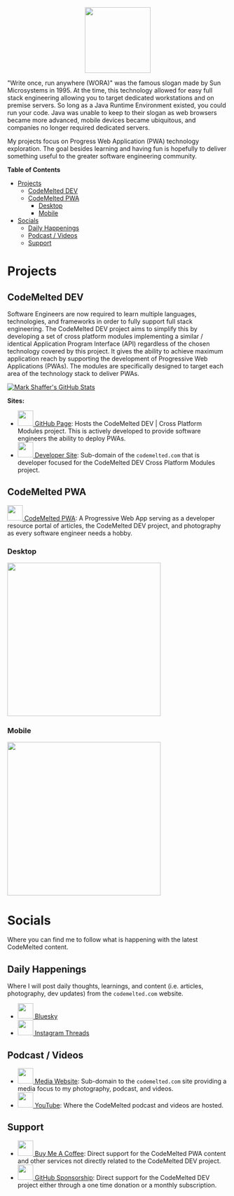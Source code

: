 <center><img src="https://codemelted.com/assets/images/logo-codemelted-developer.png" height="150px" /></center>

"Write once, run anywhere (WORA)" was the famous slogan made by Sun Microsystems in 1995.  At the time, this technology allowed for easy full stack engineering allowing you to target dedicated workstations and on premise servers. So long as a Java Runtime Environment existed, you could run your code. Java was unable to keep to their slogan as web browsers became more advanced, mobile devices became ubiquitous, and companies no longer required dedicated servers.

My projects focus on Progress Web Application (PWA) technology exploration. The goal besides learning and having fun is hopefully to deliver something useful to the greater software engineering community.

**Table of Contents**

- [Projects](#projects)
  - [CodeMelted DEV](#codemelted-dev)
  - [CodeMelted PWA](#codemelted-pwa)
    - [Desktop](#desktop)
    - [Mobile](#mobile)
- [Socials](#socials)
  - [Daily Happenings](#daily-happenings)
  - [Podcast / Videos](#podcast--videos)
  - [Support](#support)

# Projects

## CodeMelted DEV

Software Engineers are now required to learn multiple languages, technologies, and frameworks in order to fully support full stack engineering. The CodeMelted DEV project aims to simplify this by developing a set of cross platform modules implementing a similar / identical Application Program Interface (API) regardless of the chosen technology covered by this project. It gives the ability to achieve maximum application reach by supporting the development of Progressive Web Applications (PWAs). The modules are specifically designed to target each area of the technology stack to deliver PWAs.

[![Mark Shaffer's GitHub Stats](https://github-readme-stats.vercel.app/api/top-langs?username=codemelted&hide=html,css,shell,batchfile,typescript&theme=algolia&show_icons=true)](https://github.com/codemelted)

**Sites:**

- <a href="https://github.com/CodeMelted/codemelted_developer"><img src="https://codemelted.com/assets/images/icon-github.png" height="35px" /> GitHub Page</a>: Hosts the CodeMelted DEV | Cross Platform Modules project. This is actively developed to provide software engineers the ability to deploy PWAs.
- <a href="https://developer.codemelted.com"><img src="https://codemelted.com/assets/images/icon-code.png" height="35px" /> Developer Site</a>: Sub-domain of the `codemelted.com` that is developer focused for the CodeMelted DEV Cross Platform Modules project.

## CodeMelted PWA

<a href="https://codemelted.com"><img src="https://codemelted.com/favicon.png" height="35px" /> CodeMelted PWA</a>: A Progressive Web App serving as a developer resource portal of articles, the CodeMelted DEV project, and photography as every software engineer needs a hobby.

### Desktop

<img src="https://codemelted.com/assets/images/img-about-pwa-desktop.png" height="350px">

### Mobile

<img src="https://codemelted.com/assets/images/img-about-pwa-mobile.png" height="350px">

# Socials

Where you can find me to follow what is happening with the latest CodeMelted content.

## Daily Happenings

Where I will post daily thoughts, learnings, and content (i.e. articles, photography, dev updates) from the `codemelted.com` website.

- <a href="https://bsky.app/profile/codemelted.com"><img src="https://codemelted.com/assets/images/icon-bluesky.svg" height="35px" /> Bluesky</a>
- <a href="https://bsky.app/profile/codemelted.com"><img src="https://codemelted.com/assets/images/icon-instagram-threads.png" height="35px" /> Instagram Threads</a>

## Podcast / Videos

- <a href="https://media.codemelted.com"><img src="https://codemelted.com/assets/images/icon-media.png" height="35px" /> Media Website</a>: Sub-domain to the `codemelted.com` site providing a media focus to my photography, podcast, and videos.
- <a href="https://youtube.com/@codemelted"><img src="https://codemelted.com/assets/images/icon-youtube.png" height="35px" /> YouTube</a>: Where the CodeMelted podcast and videos are hosted.

## Support

- <a href="https://www.buymeacoffee.com/codemelted"><img src="https://codemelted.com/assets/images/icon-buy-me-a-coffee.png" height="35px" /> Buy Me A Coffee</a>: Direct support for the CodeMelted PWA content and other services not directly related to the CodeMelted DEV project.
- <a href="https://github.com/sponsors/CodeMelted"><img src="https://codemelted.com/assets/images/icon-github.png" height="35px" /> GitHub Sponsorship</a>: Direct support for the CodeMelted DEV project either through a one time donation or a monthly subscription.








